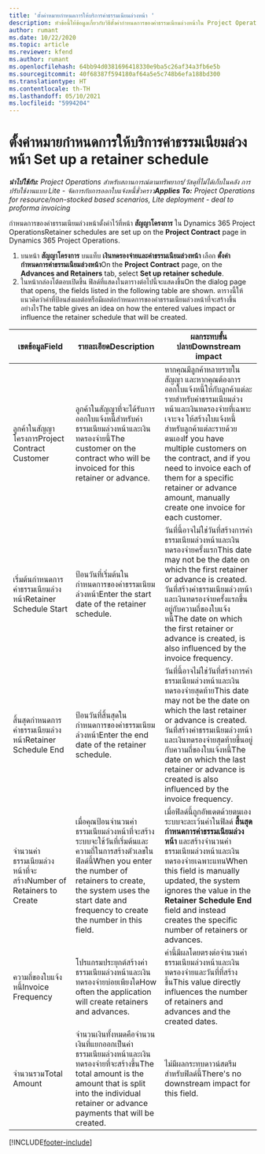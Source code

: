 ```yaml
---
title: 'ตั้งค่าหมายกำหนดการให้บริการค่าธรรมเนียมล่วงหน้า '
description: หัวข้อนี้ให้ข้อมูลเกี่ยวกับวิธีตั้งค่ากำหนดการของค่าธรรมเนียมล่วงหน้าใน Project Operations
author: rumant
ms.date: 10/22/2020
ms.topic: article
ms.reviewer: kfend
ms.author: rumant
ms.openlocfilehash: 64bb94d0381696418330e9ba5c26af34a3fb6e5b
ms.sourcegitcommit: 40f68387f594180af64a5e5c748b6efa188bd300
ms.translationtype: HT
ms.contentlocale: th-TH
ms.lasthandoff: 05/10/2021
ms.locfileid: "5994204"
---
```

# <a name="set-up-a-retainer-schedule"></a><span data-ttu-id="8448c-103">ตั้งค่าหมายกำหนดการให้บริการค่าธรรมเนียมล่วงหน้า </span><span class="sxs-lookup"><span data-stu-id="8448c-103">Set up a retainer schedule</span></span>

<span data-ttu-id="8448c-104">_**นำไปใช้กับ:** Project Operations สำหรับสถานการณ์ตามทรัพยากร/วัสดุที่ไม่ได้เก็บในคลัง การปรับใช้งานแบบ Lite - จัดการกับการออกใบแจ้งหนี้ชั่วคราว_</span><span class="sxs-lookup"><span data-stu-id="8448c-104">_**Applies To:** Project Operations for resource/non-stocked based scenarios, Lite deployment - deal to proforma invoicing_</span></span>

<span data-ttu-id="8448c-105">กำหนดการของค่าธรรมเนียมล่วงหน้าตั้งค่าไว้ที่หน้า **สัญญาโครงการ** ใน Dynamics 365 Project Operations</span><span class="sxs-lookup"><span data-stu-id="8448c-105">Retainer schedules are set up on the **Project Contract** page in Dynamics 365 Project Operations.</span></span>

1. <span data-ttu-id="8448c-106">บนหน้า **สัญญาโครงการ** บนแท็บ **เงินทดรองจ่ายและค่าธรรมเนียมล่วงหน้า** เลือก **ตั้งค่ากำหนดการค่าธรรมเนียมล่วงหน้า**</span><span class="sxs-lookup"><span data-stu-id="8448c-106">On the **Project Contract** page, on the **Advances and Retainers** tab, select **Set up retainer schedule**.</span></span>
2. <span data-ttu-id="8448c-107">ในหน้ากล่องโต้ตอบเปิดขึ้น ฟิลด์ที่แสดงในตารางต่อไปนี้จะแสดงขึ้น</span><span class="sxs-lookup"><span data-stu-id="8448c-107">On the dialog page that opens, the fields listed in the following table are shown.</span></span> <span data-ttu-id="8448c-108">ตารางนี้ให้แนวคิดว่าค่าที่ป้อนส่งผลต่อหรือมีผลต่อกำหนดการของค่าธรรมเนียมล่วงหน้าที่จะสร้างขึ้นอย่างไร</span><span class="sxs-lookup"><span data-stu-id="8448c-108">The table gives an idea on how the entered values impact or influence the retainer schedule that will be created.</span></span>

| <span data-ttu-id="8448c-109">เขตข้อมูล</span><span class="sxs-lookup"><span data-stu-id="8448c-109">Field</span></span> | <span data-ttu-id="8448c-110">รายละเอียด</span><span class="sxs-lookup"><span data-stu-id="8448c-110">Description</span></span> | <span data-ttu-id="8448c-111">ผลกระทบขั้นปลาย</span><span class="sxs-lookup"><span data-stu-id="8448c-111">Downstream impact</span></span> |
| --- | --- | --- |
| <span data-ttu-id="8448c-112">ลูกค้าในสัญญาโครงการ</span><span class="sxs-lookup"><span data-stu-id="8448c-112">Project Contract Customer</span></span> | <span data-ttu-id="8448c-113">ลูกค้าในสัญญาที่จะได้รับการออกใบแจ้งหนี้สำหรับค่าธรรมเนียมล่วงหน้าและเงินทดรองจ่ายนี้</span><span class="sxs-lookup"><span data-stu-id="8448c-113">The customer on the contract who will be invoiced for this retainer or advance.</span></span> | <span data-ttu-id="8448c-114">หากคุณมีลูกค้าหลายรายในสัญญา และหากคุณต้องการออกใบแจ้งหนี้ให้กับลูกค้าแต่ละรายสำหรับค่าธรรมเนียมล่วงหน้าและเงินทดรองจ่ายที่เฉพาะเจาะจง ให้สร้างใบแจ้งหนี้สำหรับลูกค้าแต่ละรายด้วยตนเอง</span><span class="sxs-lookup"><span data-stu-id="8448c-114">If you have multiple customers on the contract, and if you need to invoice each of them for a specific retainer or advance amount, manually create one invoice for each customer.</span></span> |
| <span data-ttu-id="8448c-115">เริ่มต้นกำหนดการค่าธรรมเนียมล่วงหน้า</span><span class="sxs-lookup"><span data-stu-id="8448c-115">Retainer Schedule Start</span></span> | <span data-ttu-id="8448c-116">ป้อนวันที่เริ่มต้นในกำหนดการของค่าธรรมเนียมล่วงหน้า</span><span class="sxs-lookup"><span data-stu-id="8448c-116">Enter the start date of the retainer schedule.</span></span> | <span data-ttu-id="8448c-117">วันที่นี้อาจไม่ใช่วันที่สร้างการค่าธรรมเนียมล่วงหน้าและเงินทดรองจ่ายครั้งแรก</span><span class="sxs-lookup"><span data-stu-id="8448c-117">This date may not be the date on which the first retainer or advance is created.</span></span> <span data-ttu-id="8448c-118">วันที่สร้างค่าธรรมเนียมล่วงหน้าและเงินทดรองจ่ายครั้งแรกขึ้นอยู่กับความถี่ของใบแจ้งหนี้</span><span class="sxs-lookup"><span data-stu-id="8448c-118">The date on which the first retainer or advance is created, is also influenced by the invoice frequency.</span></span> |
| <span data-ttu-id="8448c-119">สิ้นสุดกำหนดการค่าธรรมเนียมล่วงหน้า</span><span class="sxs-lookup"><span data-stu-id="8448c-119">Retainer Schedule End</span></span> | <span data-ttu-id="8448c-120">ป้อนวันที่สิ้นสุดในกำหนดการของค่าธรรมเนียมล่วงหน้า</span><span class="sxs-lookup"><span data-stu-id="8448c-120">Enter the end date of the retainer schedule.</span></span> | <span data-ttu-id="8448c-121">วันที่นี้อาจไม่ใช่วันที่สร้างการค่าธรรมเนียมล่วงหน้าและเงินทดรองจ่ายสุดท้าย</span><span class="sxs-lookup"><span data-stu-id="8448c-121">This date may not be the date on which the last retainer or advance is created.</span></span> <span data-ttu-id="8448c-122">วันที่สร้างค่าธรรมเนียมล่วงหน้าและเงินทดรองจ่ายสุดท้ายขึ้นอยู่กับความถี่ของใบแจ้งหนี้</span><span class="sxs-lookup"><span data-stu-id="8448c-122">The date on which the last retainer or advance is created is also influenced by the invoice frequency.</span></span> |
| <span data-ttu-id="8448c-123">จำนวนค่าธรรมเนียมล่วงหน้าที่จะสร้าง</span><span class="sxs-lookup"><span data-stu-id="8448c-123">Number of Retainers to Create</span></span> | <span data-ttu-id="8448c-124">เมื่อคุณป้อนจำนวนค่าธรรมเนียมล่วงหน้าที่จะสร้าง ระบบจะใช้วันที่เริ่มต้นและความถี่ในการสร้างตัวเลขในฟิลด์นี้</span><span class="sxs-lookup"><span data-stu-id="8448c-124">When you enter the number of retainers to create, the system uses the start date and frequency to create the number in this field.</span></span> | <span data-ttu-id="8448c-125">เมื่อฟิลด์นี้ถูกอัพเดตด้วยตนเอง ระบบจะละเว้นค่าในฟิลด์ **สิ้นสุดกำหนดการค่าธรรมเนียมล่วงหน้า** และสร้างจำนวนค่าธรรมเนียมล่วงหน้าและเงินทดรองจ่ายเฉพาะแทน</span><span class="sxs-lookup"><span data-stu-id="8448c-125">When this field is manually updated, the system ignores the value in the **Retainer Schedule End** field and instead creates the specific number of retainers or advances.</span></span> |
| <span data-ttu-id="8448c-126">ความถี่ของใบแจ้งหนี้</span><span class="sxs-lookup"><span data-stu-id="8448c-126">Invoice Frequency</span></span> | <span data-ttu-id="8448c-127">โปรแกรมประยุกต์สร้างค่าธรรมเนียมล่วงหน้าและเงินทดรองจ่ายบ่อยเพียงใด</span><span class="sxs-lookup"><span data-stu-id="8448c-127">How often the application will create retainers and advances.</span></span> | <span data-ttu-id="8448c-128">ค่านี้มีผลโดยตรงต่อจำนวนค่าธรรมเนียมล่วงหน้าและเงินทดรองจ่ายและวันที่ที่สร้างขึ้น</span><span class="sxs-lookup"><span data-stu-id="8448c-128">This value directly influences the number of retainers and advances and the created dates.</span></span> |
| <span data-ttu-id="8448c-129">จำนวนรวม</span><span class="sxs-lookup"><span data-stu-id="8448c-129">Total Amount</span></span> | <span data-ttu-id="8448c-130">จำนวนเงินทั้งหมดคือจำนวนเงินที่แยกออกเป็นค่าธรรมเนียมล่วงหน้าและเงินทดรองจ่ายที่จะสร้างขึ้น</span><span class="sxs-lookup"><span data-stu-id="8448c-130">The total amount is the amount that is split into the individual retainer or advance payments that will be created.</span></span> | <span data-ttu-id="8448c-131">ไม่มีผลกระทบดาวน์สตรีมสำหรับฟิลด์นี้</span><span class="sxs-lookup"><span data-stu-id="8448c-131">There's no downstream impact for this field.</span></span> |


[!INCLUDE[footer-include](../../includes/footer-banner.md)]